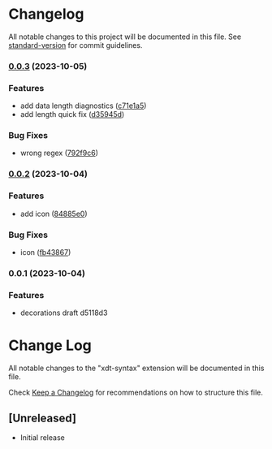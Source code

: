 # Changelog

All notable changes to this project will be documented in this file. See [standard-version](https://github.com/conventional-changelog/standard-version) for commit guidelines.

### [0.0.3](https://github.com/a-ignatev/xdt-syntax/compare/v0.0.2...v0.0.3) (2023-10-05)


### Features

* add data length diagnostics ([c71e1a5](https://github.com/a-ignatev/xdt-syntax/commit/c71e1a5d81442e000c3e8c38f08af1145693a2a3))
* add length quick fix ([d35945d](https://github.com/a-ignatev/xdt-syntax/commit/d35945d4056bf65d2222a99e9dd9f51c98e5270d))


### Bug Fixes

* wrong regex ([792f9c6](https://github.com/a-ignatev/xdt-syntax/commit/792f9c67779df5b8e2591c7d96e80cac3f4a683d))

### [0.0.2](https://github.com/a-ignatev/xdt-syntax/compare/v0.0.1...v0.0.2) (2023-10-04)


### Features

* add icon ([84885e0](https://github.com/a-ignatev/xdt-syntax/commit/84885e07e05ef405639ac18148589adcf9de0288))


### Bug Fixes

* icon ([fb43867](https://github.com/a-ignatev/xdt-syntax/commit/fb43867958d90215746f5d7e50f2ac9f35a1cf19))

### 0.0.1 (2023-10-04)


### Features

* decorations draft d5118d3

# Change Log

All notable changes to the "xdt-syntax" extension will be documented in this file.

Check [Keep a Changelog](http://keepachangelog.com/) for recommendations on how to structure this file.

## [Unreleased]

- Initial release